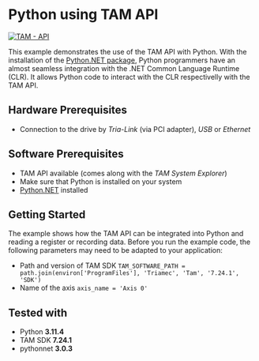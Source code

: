 # Python using TAM API

[![TAM - API](https://img.shields.io/static/v1?label=TAM&message=API&color=b51839)](https://www.triamec.com/en/tam-api.html)

This example demonstrates the use of the TAM API with Python.
With the installation of the [Python.NET package](https://pypi.org/project/pythonnet/), Python programmers have an almost seamless integration with the .NET Common Language Runtime (CLR).
It allows Python code to interact with the CLR respectivelly with the TAM API.

## Hardware Prerequisites
- Connection to the drive by *Tria-Link* (via PCI adapter), *USB* or *Ethernet*

## Software Prerequisites
- TAM API available (comes along with the *TAM System Explorer*)
- Make sure that Python is installed on your system
- [Python.NET](https://pypi.org/project/pythonnet/) installed

## Getting Started
The example shows how the TAM API can be integrated into Python and reading a register or recording data.
Before you run the example code, the following parameters may need to be adapted to your application:
- Path and version of TAM SDK `TAM_SOFTWARE_PATH = path.join(environ['ProgramFiles'], 'Triamec', 'Tam', '7.24.1', 'SDK')`
- Name of the axis `axis_name = 'Axis 0'`

## Tested with
- Python **3.11.4**
- TAM SDK **7.24.1**
- pythonnet **3.0.3**
